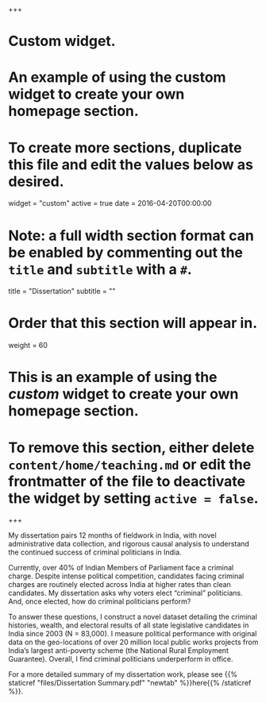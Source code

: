 +++
# Custom widget.
# An example of using the custom widget to create your own homepage section.
# To create more sections, duplicate this file and edit the values below as desired.
widget = "custom"
active = true
date = 2016-04-20T00:00:00

# Note: a full width section format can be enabled by commenting out the `title` and `subtitle` with a `#`.
title = "Dissertation"
subtitle = ""

# Order that this section will appear in.
weight = 60

# This is an example of using the *custom* widget to create your own homepage section.

# To remove this section, either delete `content/home/teaching.md` or edit the frontmatter of the file to deactivate the widget by setting `active = false`.

+++

My dissertation pairs 12 months of fieldwork in India, with novel administrative
data collection, and rigorous causal analysis to understand the continued success of criminal
politicians in India.

Currently, over 40% of Indian Members of Parliament face a criminal charge. Despite intense political competition, candidates facing criminal charges are routinely elected across India at higher rates than clean candidates. My dissertation asks why voters elect “criminal” politicians. And, once elected, how do criminal politicians perform? 

To answer these questions, I construct a novel dataset detailing the criminal histories, wealth, and electoral results of all state legislative candidates in India since 2003 (N = 83,000). I measure political performance with original data on the geo-locations of over 20 million local public works projects from India’s largest anti-poverty scheme (the National Rural Employment Guarantee). Overall, I find criminal politicians underperform in office. 

For a more detailed summary of my dissertation work, please see {{% staticref "files/Dissertation Summary.pdf" "newtab" %}}here{{% /staticref %}}.



